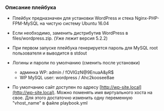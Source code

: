 ### Описание плейбука

- Плейбук предназначен для установки WordPress и стека Nginx-PHP-FPM-MySQL на чистую систему Ubuntu 16.04

- Если необходимо, заменить дистрибутив WordPress в files/wordpress.zip. (Уже лежит версия 5.2.2)

- При первом запуске плейбука генерируется пароль для MySQL root пользователя и выводится в stdout

- Логины и пароли по умолчанию (сменить после установки)
    - админка WP: admin  /  fOVIGzN@9EnuaA&yR$
    - WP MySQL user: wordpress  /  Ahc2koosee8ae

- По умолчанию сайт доступен по адресу [http://wp-site.local](http://wp-site.local).
Можно поменять имя виртуального хоста на свое.
Для этого достаточно изменить одну переменную "vhost_name" в файле playbook.yml
